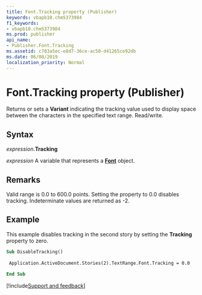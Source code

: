 ```yaml
---
title: Font.Tracking property (Publisher)
keywords: vbapb10.chm5373984
f1_keywords:
- vbapb10.chm5373984
ms.prod: publisher
api_name:
- Publisher.Font.Tracking
ms.assetid: c703a5ec-e8d7-36ce-ac50-d41265ce92db
ms.date: 06/08/2019
localization_priority: Normal
---
```



# Font.Tracking property (Publisher)

Returns or sets a **Variant** indicating the tracking value used to display space between the characters in the specified text range. Read/write.


## Syntax

_expression_.**Tracking**

_expression_ A variable that represents a **[Font](Publisher.Font.md)** object.


## Remarks

Valid range is 0.0 to 600.0 points. Setting the property to 0.0 disables tracking. Indeterminate values are returned as -2.


## Example

This example disables tracking in the second story by setting the **Tracking** property to zero.

```vb
Sub DisableTracking() 
 
 Application.ActiveDocument.Stories(2).TextRange.Font.Tracking = 0.0 
 
End Sub
```


[!include[Support and feedback](~/includes/feedback-boilerplate.md)]